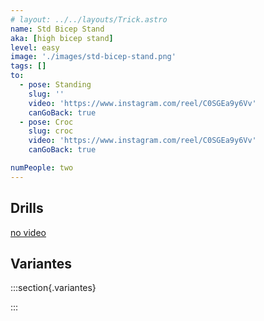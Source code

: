 ```yaml
---
# layout: ../../layouts/Trick.astro
name: Std Bicep Stand
aka: [high bicep stand]
level: easy
image: './images/std-bicep-stand.png'
tags: []
to:
  - pose: Standing
    slug: ''
    video: 'https://www.instagram.com/reel/C0SGEa9y6Vv'
    canGoBack: true
  - pose: Croc
    slug: croc
    video: 'https://www.instagram.com/reel/C0SGEa9y6Vv'
    canGoBack: true

numPeople: two
---
```


## Drills

[no video](https://www.youtube.com/)

## Variantes

:::section{.variantes}

<!-- - [![star no hands](./images/acroyoga-star-no-hands.jpeg)](https://youtu.be/NXz2Xvv_HbY?t=18)
  _no hands star_ -->

:::
